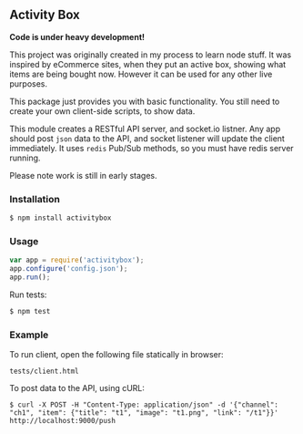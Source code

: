 ## Activity Box

**Code is under heavy development!**

This project was originally created in my process to learn node stuff.
It was inspired by eCommerce sites, when they put an active box, showing what items are being bought now. However it can be used for any other live purposes.

This package just provides you with basic functionality. You still need to create your own client-side scripts, to show data. 

This module creates a RESTful API server, and socket.io listner. Any app should post `json` data to the API, and socket listener will update the client immediately.
It uses `redis` Pub/Sub methods, so you must have redis server running.

Please note work is still in early stages.

### Installation

```bash
$ npm install activitybox
```

### Usage

```javascript
var app = require('activitybox');
app.configure('config.json');
app.run();
```

Run tests:
```bash
$ npm test
```

### Example
To run client, open the following file statically in browser:
```
tests/client.html
```
To post data to the API, using cURL:
```
$ curl -X POST -H "Content-Type: application/json" -d '{"channel": "ch1", "item": {"title": "t1", "image": "t1.png", "link": "/t1"}}' http://localhost:9000/push

```

